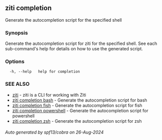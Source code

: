 ## ziti completion

Generate the autocompletion script for the specified shell

### Synopsis

Generate the autocompletion script for ziti for the specified shell.
See each sub-command's help for details on how to use the generated script.


### Options

```
  -h, --help   help for completion
```

### SEE ALSO

* [ziti](../ziti.md)	 - ziti is a CLI for working with Ziti
* [ziti completion bash](bash/bash.md)	 - Generate the autocompletion script for bash
* [ziti completion fish](fish/fish.md)	 - Generate the autocompletion script for fish
* [ziti completion powershell](powershell/powershell.md)	 - Generate the autocompletion script for powershell
* [ziti completion zsh](zsh/zsh.md)	 - Generate the autocompletion script for zsh

###### Auto generated by spf13/cobra on 26-Aug-2024
